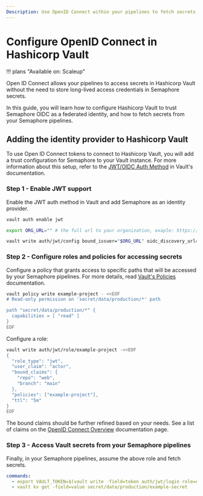 ```yaml
---
Description: Use OpenID Connect within your pipelines to fetch secrets from Hashicorp Vault.
---
```


# Configure OpenID Connect in Hashicorp Vault

!!! plans "Available on: <span class="plans-box">Scaleup</span>"

Open ID Connect allows your pipelines to access secrets in Hashicorp Vault without the need
to store long-lived access credentials in Semaphore secrets.

In this guide, you will learn how to configure Hashicorp Vault to trust Semaphore OIDC as a
federated identity, and how to fetch secrets from your Semaphore pipelines.

## Adding the identity provider to Hashicorp Vault

To use Open ID Connect tokens to connect to Hashicorp Vault, you will add a trust configuration
for Semaphore to your Vault instance. For more information about this setup, refer to the
[JWT/OIDC Auth Method][vault-docs] in Vault's documentation.

### Step 1 - Enable JWT support

Enable the JWT auth method in Vault and add Semaphore as an identity provider.

``` bash
vault auth enable jwt
```

``` bash
export ORG_URL="" # the full url to your organization, exaple: https://acme.semaphoreci.com

vault write auth/jwt/config bound_issuer="$ORG_URL" oidc_discovery_url="$ORG_URL"
```

### Step 2 - Configure roles and policies for accessing secrets

Configure a policy that grants access to specific paths that will be accessed by your Semaphore
pipelines. For more details, read [Vault's Policies][vault-policy-docs] documentation.

``` bash
vault policy write example-project - <<EOF
# Read-only permission on 'secret/data/production/*' path

path "secret/data/production/*" {
  capabilities = [ "read" ]
}
EOF
```

Configure a role:

``` bash
vault write auth/jwt/role/example-project -<<EOF
{
  "role_type": "jwt",
  "user_claim": "actor",
  "bound_claims": {
    "repo": "web",
    "branch": "main"
  },
  "policies": ["example-project"],
  "ttl": "5m"
}
EOF
```

The bound claims should be further refined based on your needs. See a list of claims on
the [OpenID Connect Overview][oidc-overview] documentation page.

### Step 3 - Access Vault secrets from your Semaphore pipelines

Finally, in your Semaphore pipelines, assume the above role and fetch secrets.

``` yaml
commands:
  - export VAULT_TOKEN=$(vault write -field=token auth/jwt/login role=example-project jwt=$SEMAPHORE_OIDC_TOKEN)
  - vault kv get -field=value secret/data/production/example-secret
```

[vault-docs]: https://developer.hashicorp.com/vault/docs/auth/jwt
[vault-policy-docs]: https://developer.hashicorp.com/vault/docs/concepts/policies
[oidc-overview]: /security/open-id-connect

